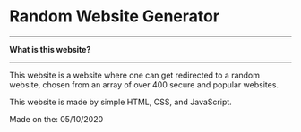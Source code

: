 # Random Website Generator


<hr>

**What is this website?**

<hr>

This website is a website where one can get redirected to a random website, chosen from an array of over 400 secure and popular websites.

This website is made by simple HTML, CSS, and JavaScript.

Made on the: 05/10/2020
